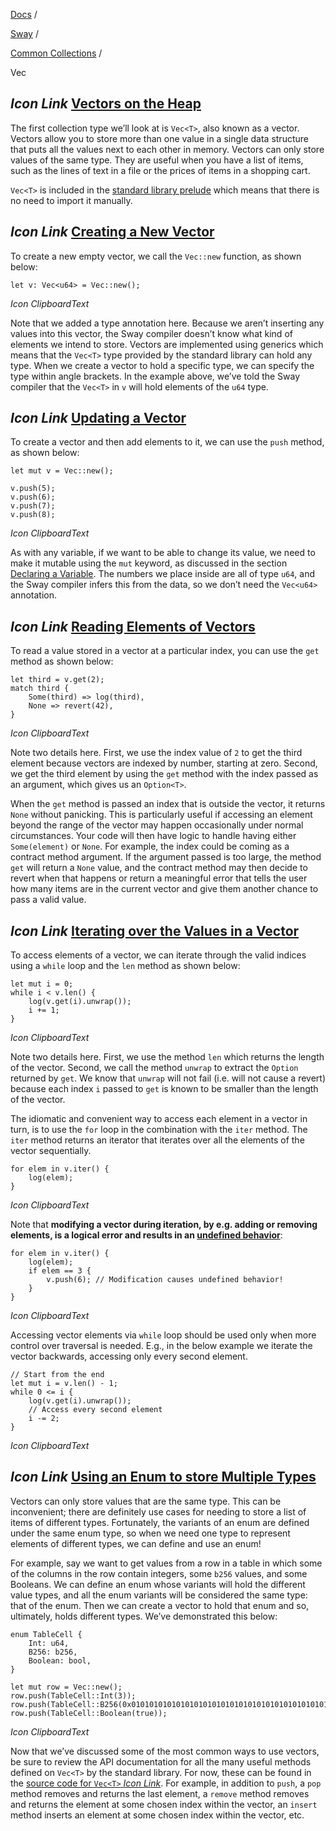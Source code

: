 [Docs](https://docs.fuel.network/) /

[Sway](https://docs.fuel.network/docs/sway/) /

[Common Collections](https://docs.fuel.network/docs/sway/common-collections/) /

Vec

## _Icon Link_ [Vectors on the Heap](https://docs.fuel.network/docs/sway/common-collections/vec/\#vectors-on-the-heap)

The first collection type we’ll look at is `Vec<T>`, also known as a vector. Vectors allow you to store more than one value in a single data structure that puts all the values next to each other in memory. Vectors can only store values of the same type. They are useful when you have a list of items, such as the lines of text in a file or the prices of items in a shopping cart.

`Vec<T>` is included in the [standard library prelude](https://docs.fuel.network/docs/sway/introduction/standard_library/#standard-library-prelude) which means that there is no need to import it manually.

## _Icon Link_ [Creating a New Vector](https://docs.fuel.network/docs/sway/common-collections/vec/\#creating-a-new-vector)

To create a new empty vector, we call the `Vec::new` function, as shown below:

```fuel_Box fuel_Box-idXKMmm-css
let v: Vec<u64> = Vec::new();
```

_Icon ClipboardText_

Note that we added a type annotation here. Because we aren’t inserting any values into this vector, the Sway compiler doesn’t know what kind of elements we intend to store. Vectors are implemented using generics which means that the `Vec<T>` type provided by the standard library can hold any type. When we create a vector to hold a specific type, we can specify the type within angle brackets. In the example above, we’ve told the Sway compiler that the `Vec<T>` in `v` will hold elements of the `u64` type.

## _Icon Link_ [Updating a Vector](https://docs.fuel.network/docs/sway/common-collections/vec/\#updating-a-vector)

To create a vector and then add elements to it, we can use the `push` method, as shown below:

```fuel_Box fuel_Box-idXKMmm-css
let mut v = Vec::new();

v.push(5);
v.push(6);
v.push(7);
v.push(8);
```

_Icon ClipboardText_

As with any variable, if we want to be able to change its value, we need to make it mutable using the `mut` keyword, as discussed in the section [Declaring a Variable](https://docs.fuel.network/docs/sway/basics/variables/#declaring-a-variable). The numbers we place inside are all of type `u64`, and the Sway compiler infers this from the data, so we don’t need the `Vec<u64>` annotation.

## _Icon Link_ [Reading Elements of Vectors](https://docs.fuel.network/docs/sway/common-collections/vec/\#reading-elements-of-vectors)

To read a value stored in a vector at a particular index, you can use the `get` method as shown below:

```fuel_Box fuel_Box-idXKMmm-css
let third = v.get(2);
match third {
    Some(third) => log(third),
    None => revert(42),
}
```

_Icon ClipboardText_

Note two details here. First, we use the index value of `2` to get the third element because vectors are indexed by number, starting at zero. Second, we get the third element by using the `get` method with the index passed as an argument, which gives us an `Option<T>`.

When the `get` method is passed an index that is outside the vector, it returns `None` without panicking. This is particularly useful if accessing an element beyond the range of the vector may happen occasionally under normal circumstances. Your code will then have logic to handle having either `Some(element)` or `None`. For example, the index could be coming as a contract method argument. If the argument passed is too large, the method `get` will return a `None` value, and the contract method may then decide to revert when that happens or return a meaningful error that tells the user how many items are in the current vector and give them another chance to pass a valid value.

## _Icon Link_ [Iterating over the Values in a Vector](https://docs.fuel.network/docs/sway/common-collections/vec/\#iterating-over-the-values-in-a-vector)

To access elements of a vector, we can iterate through the valid indices using a `while` loop and the `len` method as shown below:

```fuel_Box fuel_Box-idXKMmm-css
let mut i = 0;
while i < v.len() {
    log(v.get(i).unwrap());
    i += 1;
}
```

_Icon ClipboardText_

Note two details here. First, we use the method `len` which returns the length of the vector. Second, we call the method `unwrap` to extract the `Option` returned by `get`. We know that `unwrap` will not fail (i.e. will not cause a revert) because each index `i` passed to `get` is known to be smaller than the length of the vector.

The idiomatic and convenient way to access each element in a vector in turn, is to use the `for` loop in the combination with the `iter` method. The `iter` method returns an iterator that iterates over all the elements of the vector sequentially.

```fuel_Box fuel_Box-idXKMmm-css
for elem in v.iter() {
    log(elem);
}
```

_Icon ClipboardText_

Note that **modifying a vector during iteration, by e.g. adding or removing elements, is a logical error and results in an [undefined behavior](https://docs.fuel.network/docs/sway/reference/undefined_behavior/)**:

```fuel_Box fuel_Box-idXKMmm-css
for elem in v.iter() {
    log(elem);
    if elem == 3 {
        v.push(6); // Modification causes undefined behavior!
    }
}
```

_Icon ClipboardText_

Accessing vector elements via `while` loop should be used only when more control over traversal is needed. E.g., in the below example we iterate the vector backwards, accessing only every second element.

```fuel_Box fuel_Box-idXKMmm-css
// Start from the end
let mut i = v.len() - 1;
while 0 <= i {
    log(v.get(i).unwrap());
    // Access every second element
    i -= 2;
}
```

_Icon ClipboardText_

## _Icon Link_ [Using an Enum to store Multiple Types](https://docs.fuel.network/docs/sway/common-collections/vec/\#using-an-enum-to-store-multiple-types)

Vectors can only store values that are the same type. This can be inconvenient; there are definitely use cases for needing to store a list of items of different types. Fortunately, the variants of an enum are defined under the same enum type, so when we need one type to represent elements of different types, we can define and use an enum!

For example, say we want to get values from a row in a table in which some of the columns in the row contain integers, some `b256` values, and some Booleans. We can define an enum whose variants will hold the different value types, and all the enum variants will be considered the same type: that of the enum. Then we can create a vector to hold that enum and so, ultimately, holds different types. We’ve demonstrated this below:

```fuel_Box fuel_Box-idXKMmm-css
enum TableCell {
    Int: u64,
    B256: b256,
    Boolean: bool,
}

let mut row = Vec::new();
row.push(TableCell::Int(3));
row.push(TableCell::B256(0x0101010101010101010101010101010101010101010101010101010101010101));
row.push(TableCell::Boolean(true));
```

_Icon ClipboardText_

Now that we’ve discussed some of the most common ways to use vectors, be sure to review the API documentation for all the many useful methods defined on `Vec<T>` by the standard library. For now, these can be found in the [source code for `Vec<T>` _Icon Link_](https://github.com/FuelLabs/sway/blob/v0.67.0/sway-lib-std/src/vec.sw). For example, in addition to `push`, a `pop` method removes and returns the last element, a `remove` method removes and returns the element at some chosen index within the vector, an `insert` method inserts an element at some chosen index within the vector, etc.